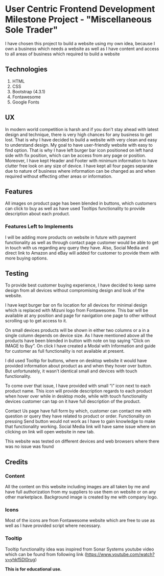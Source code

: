 # User Centric Frontend Development Milestone Project - "Miscellaneous Sole Trader"

I have chosen this project to build a website using my own idea, because I own a business which needs a website as well as I have content and access to all areas of business which required to build a website

## Technologies

1. HTML
2. CSS
3. Bootstrap (4.3.1)
4. Fontawesome
5. Google Fonts

## UX
In modern world competition is harsh and if you don't stay ahead with latest design and technique, there is very high chances for any business to get lost. That is why I have decided to build a website with very clean and easy to understand design.
My goal to have user-friendly website with easy to find option. That is why I have left burger bar icon positioned on left hand side with fix position, which can be access from any page or position. Moreover, I have kept Header and Footer with minimum information to have clutter free look on any size of device. I have kept all four pages separate due to nature of business where information can be changed as and when required without effecting other areas or information.

## Features
All images on product page has been blended in buttons, which customers can click to buy as well as have used Tooltips functionality to provide description about each product.

### Features Left to Implements
I will be adding more products on website in future with payment functionality as well as through contact page customer would be able to get in touch with us regarding any query they have. Also, Social Media and direct link to Amazon and eBay will added for customer to provide them with more buying options.

## Testing
To provide best customer buying experience, I have decided to keep same design from all devices without compromising design and look of the website.

I have kept burger bar on fix location for all devices for minimal design which is replaced with Mizuni logo from Fontawesome. This bar will be available at any position and page for navigation one page to other without scrolling up to get access to it.

On small devices products will be shown in either two columns or a in a single column depends on device size. As I have mentioned above all the products have been blended in button with note on top saying “Click on IMAGE to Buy”. On click I have created a Modal with Information and guide for customer as full functionality is not available at present.

I did used Tooltip for buttons, where on desktop website it would have provided information about product as and when they hover over button. But unfortunately, it wasn’t identical small and devices with touch functionality.

To come over that issue, I have provided with small “i” icon next to each product name. This icon will provide description regards to each product when hover over while in desktop mode, while with touch functionality devices customer can tap on it have full description of the product.

Contact Us page have full form by which, customer can contact me with question or query they have related to product or order. Functionality on pressing Send button would not work as I have to gain knowledge to make that functionality working. Social Media link will have same issue where on clicking on link will open website in new tab.

This website was tested on different devices and web browsers where there was no issue was found

## Credits

### Content
All the content on this website including images are all taken by me and have full authorization from my suppliers to use them on website or on any other marketplace. Background image is created by me with company logo.

### Icons
Most of the icons are from Fontawesome website which are free to use as well as I have provided script where necessary.

### Tooltip
Tooltip functionality idea was inspired from Sonar Systems youtube video which can be found from following link
(https://www.youtube.com/watch?v=yhkf5Dl0rug)

**This is for educational use.**
